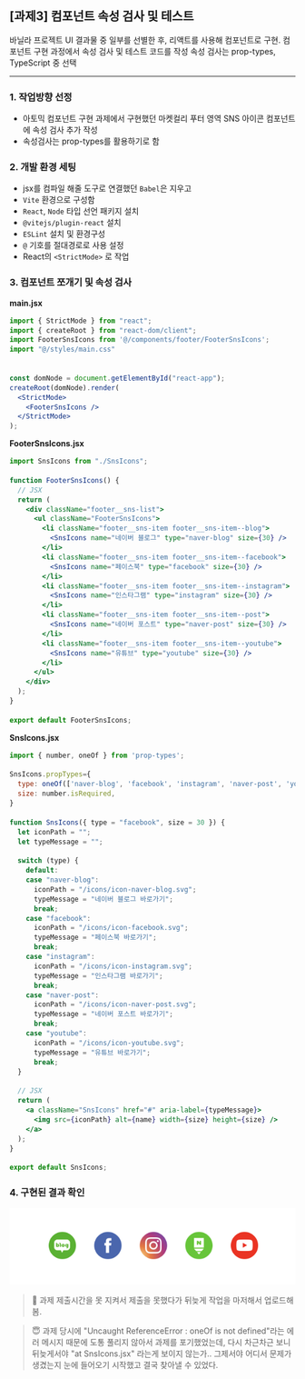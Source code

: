 ## [과제3] 컴포넌트 속성 검사 및 테스트

바닐라 프로젝트 UI 결과물 중 일부를 선별한 후, 리액트를 사용해 컴포넌트로 구현.
컴포넌트 구현 과정에서 속성 검사 및 테스트 코드를 작성
속성 검사는 prop-types, TypeScript 중 선택

---

### 1. 작업방향 선정

- 아토믹 컴포넌트 구현 과제에서 구현했던 마켓컬리 푸터 영역 SNS 아이콘 컴포넌트에 속성 검사 추가 작성
- 속성검사는 prop-types를 활용하기로 함


### 2. 개발 환경 세팅

- jsx를 컴파일 해줄 도구로 연결했던 `Babel`은 지우고
- `Vite` 환경으로 구성함
- `React`, `Node` 타입 선언 패키지 설치
- `@vitejs/plugin-react` 설치
- `ESLint` 설치 및 환경구성
- `@` 기호를 절대경로로 사용 설정
- React의 `<StrictMode>` 로 작업

### 3. 컴포넌트 쪼개기 및 속성 검사

**main.jsx**

```jsx
import { StrictMode } from "react";
import { createRoot } from "react-dom/client";
import FooterSnsIcons from '@/components/footer/FooterSnsIcons';
import "@/styles/main.css"


const domNode = document.getElementById("react-app");
createRoot(domNode).render(
  <StrictMode>
    <FooterSnsIcons />
  </StrictMode>
);
```




**FooterSnsIcons.jsx**

```jsx
import SnsIcons from "./SnsIcons";

function FooterSnsIcons() {
  // JSX
  return (
    <div className="footer__sns-list">
      <ul className="FooterSnsIcons">
        <li className="footer__sns-item footer__sns-item--blog">
          <SnsIcons name="네이버 블로그" type="naver-blog" size={30} />
        </li>
        <li className="footer__sns-item footer__sns-item--facebook">
          <SnsIcons name="페이스북" type="facebook" size={30} />
        </li>
        <li className="footer__sns-item footer__sns-item--instagram">
          <SnsIcons name="인스타그램" type="instagram" size={30} />
        </li>
        <li className="footer__sns-item footer__sns-item--post">
          <SnsIcons name="네이버 포스트" type="naver-post" size={30} />
        </li>
        <li className="footer__sns-item footer__sns-item--youtube">
          <SnsIcons name="유튜브" type="youtube" size={30} />
        </li>
      </ul>
    </div>
  );
}

export default FooterSnsIcons;
```



**SnsIcons.jsx**

```jsx
import { number, oneOf } from 'prop-types';

SnsIcons.propTypes={
  type: oneOf(['naver-blog', 'facebook', 'instagram', 'naver-post', 'youtube']),
  size: number.isRequired,
}

function SnsIcons({ type = "facebook", size = 30 }) {
  let iconPath = "";
  let typeMessage = "";

  switch (type) {
    default:
    case "naver-blog":
      iconPath = "/icons/icon-naver-blog.svg";
      typeMessage = "네이버 블로그 바로가기";
      break;
    case "facebook":
      iconPath = "/icons/icon-facebook.svg";
      typeMessage = "페이스북 바로가기";
      break;
    case "instagram":
      iconPath = "/icons/icon-instagram.svg";
      typeMessage = "인스타그램 바로가기";
      break;
    case "naver-post":
      iconPath = "/icons/icon-naver-post.svg";
      typeMessage = "네이버 포스트 바로가기";
      break;
    case "youtube":
      iconPath = "/icons/icon-youtube.svg";
      typeMessage = "유튜브 바로가기";
      break;
  }

  // JSX
  return (
    <a className="SnsIcons" href="#" aria-label={typeMessage}>
      <img src={iconPath} alt={name} width={size} height={size} />
    </a>
  );
}

export default SnsIcons;

```




### 4. 구현된 결과 확인

![initial](https://github.com/hammadam/react-homework/blob/main/00-readme-Image/02-last.png?raw=true)


> 🤔 과제 제출시간을 못 지켜서 제출을 못했다가 뒤늦게 작업을 마저해서 업로드해봄. 

> 😇 과제 당시에 "Uncaught ReferenceError : oneOf is not defined"라는 에러 메시지 때문에 도통 풀리지 않아서 과제를 포기했었는데, 다시 차근차근 보니 뒤늦게서야 "at SnsIcons.jsx" 라는게 보이지 않는가.. 그제서야 어디서 문제가 생겼는지 눈에 들어오기 시작했고 결국 찾아낼 수 있었다.
